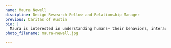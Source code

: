 ```yaml
---
name: Maura Newell
discipline: Design Research Fellow and Relationship Manager
previous: Caritas of Austin
bio: |
  Maura is interested in understanding humans— their behaviors, interactions, and communities— and exploring what makes people 'tick.' Maura believes that to achieve sustainable progress and change in the world, we must use a human-center, empathetic approach in the development of interventions, services, programs, and policies. She has been advocating for human rights since 2011, and she moved to Austin in 2014 to tackle homelessness as an AmeriCorps permanent supportive housing case manager.
photo_filename: maura-newell.jpg

---
```

